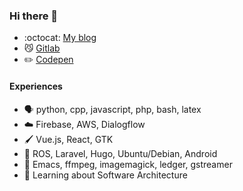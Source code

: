 ### Hi there 👋

- :octocat: [My blog](https://fransiska.github.io/)
- 😼 [Gitlab](https://gitlab.com/fransiska)
- ✏️ [Codepen](https://codepen.io/fransiska/)

#### Experiences
- 🗣️ python, cpp, javascript, php, bash, latex
- ☁️ Firebase, AWS, Dialogflow
- 🖌️ Vue.js, React, GTK
- 🧰 ROS, Laravel, Hugo, Ubuntu/Debian, Android
- 🔨 Emacs, ffmpeg, imagemagick, ledger, gstreamer
- 🌱 Learning about Software Architecture
